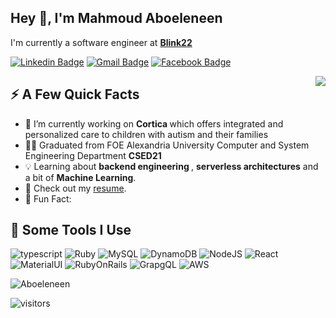<h2>Hey 👋, I'm Mahmoud Aboeleneen</h2>
<p>I'm currently a software engineer at <strong><a href="https://blink22.com/">Blink22</a></strong> </p>

[![Linkedin Badge](https://img.shields.io/badge/LinkedIn-0077B5?style=for-the-badge&logo=linkedin&logoColor=white)](https://www.linkedin.com/in/aboeleneen/) [![Gmail Badge](https://img.shields.io/badge/Gmail-D14836?style=for-the-badge&logo=gmail&logoColor=white)](mailto:eng.aboeleneen98@gmail.com) [![Facebook Badge](https://img.shields.io/badge/Facebook-1877F2?style=for-the-badge&logo=facebook&logoColor=white)](https://www.facebook.com/Aboeleneen98/)


<img align="right" src="https://media.giphy.com/media/Y3GPYKwenR9SbriKvr/giphy.gif" />
<h2>⚡️ A Few Quick Facts</h2>
<ul>
<li>🔭 I’m currently working on <strong> Cortica </strong> which offers integrated and personalized care to children with autism and their families
<li>🧑‍🎓 Graduated from FOE Alexandria University Computer and System Engineering Department <strong> CSED21 </strong> </li>
<li>💡 Learning about <strong> backend engineering </strong> ,  <strong>serverless architectures</strong> and a bit of <strong>Machine Learning</strong>.</li>
<li>📙 Check out my <a href="#">resume</a>.</li>
<li>🎉 Fun Fact: </li>
</ul>

<h2>🚀 Some Tools I Use</h2>
<p align="left">
<img src="https://img.shields.io/badge/TypeScript-007ACC?style=for-the-badge&logo=typescript&logoColor=white" alt="typescript"  />
<img src="https://img.shields.io/badge/Ruby-CC342D?style=for-the-badge&logo=ruby&logoColor=white" alt="Ruby"  />
<img src="https://img.shields.io/badge/MySQL-00000F?style=for-the-badge&logo=mysql&logoColor=white" alt="MySQL"  />
<img src="https://img.shields.io/badge/Amazon%20DynamoDB-4053D6?style=for-the-badge&logo=Amazon%20DynamoDB&logoColor=white" alt="DynamoDB"  />
<img src="https://img.shields.io/badge/Node.js-339933?style=for-the-badge&logo=nodedotjs&logoColor=white" alt="NodeJS"  />
<img src="https://img.shields.io/badge/React-20232A?style=for-the-badge&logo=react&logoColor=61DAFB" alt="React"  />
<img src="https://img.shields.io/badge/Material--UI-0081CB?style=for-the-badge&logo=material-ui&logoColor=white" alt="MaterialUI"  />
<img src="https://img.shields.io/badge/Ruby_on_Rails-CC0000?style=for-the-badge&logo=ruby-on-rails&logoColor=white" alt="RubyOnRails" />
<img src="https://img.shields.io/badge/GraphQl-E10098?style=for-the-badge&logo=graphql&logoColor=white" alt="GrapgQL" />
<img src="https://img.shields.io/badge/Amazon AWS-{232F3E}?style=for-the-badge&logo=amazonaws&logoColor=white" alt="AWS " />
</p>
<img src="https://github-readme-stats.vercel.app/api/top-langs/?username=Aboeleneen&show_icons=true&count_private=true" alt="Aboeleneen" />
<p><img src="https://visitor-badge.glitch.me/badge?page_id=Aboeleneen.Aboeleneen&left_color=red&right_color=green" alt="visitors"></p>
